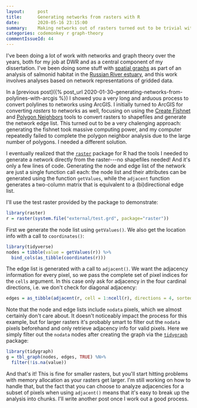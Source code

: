 ```yaml
---
layout:     post
title:      Generating networks from rasters with R
date:       2020-05-16 23:15:00
summary:    Making networks out of rasters turned out to be trivial with R.
categories: codemonkey r graph-theory
commentIssueId: 44
---
```


I've been doing a lot of work with networks and graph theory over the years,
both for my job at DWR and as a central component of my dissertation. 
I've been doing some stuff with
[spatial graphs](https://en.wikipedia.org/wiki/Spatial_network)
as part of an analysis of salmonid habitat in the 
[Russian River estuary](https://www.sonomawater.org/russian-river-estuary),
and this work involves analyses based on network representations of gridded
data. 

In a
[previous post]({% post_url 2020-01-30-generating-networks-from-polylines-with-arcgis %})
I showed you a very long and arduous process to convert polylines to
networks using ArcGIS. I initially turned to ArcGIS for converting
*rasters* to networks as well, focusing on using the
[Create Fishnet](https://pro.arcgis.com/en/pro-app/tool-reference/data-management/create-fishnet.htm)
and
[Polygon Neighbors](https://pro.arcgis.com/en/pro-app/tool-reference/analysis/polygon-neighbors.htm)
tools to convert rasters to shapefiles and generate the network edge list.
This turned out to be a very chalenging approach: generating the fishnet
took massive computing power, and my computer repeatedly failed to complete
the polygon neighbor analysis due to the large number of polygons. I needed
a different solution.

I eventually realized that the 
[`raster`](https://cran.r-project.org/package=raster) 
package for R had the tools I needed to generate a network directly
from the raster---no shapefiles needed! And it's only a few lines of
code. Generating the node and edge list of the network are just a single
function call each: the node list and their attributes can be generated
using the function `getValues`, while the `adjacent` function generates
a two-column matrix that is equivalent to a (bi)directional edge list.

I'll use the test raster provided by the package to demonstrate:

```r
library(raster)
r = raster(system.file("external/test.grd", package="raster"))
```

First we generate the node list using `getValues()`. We also get the location
info with a call to `coordinates()`:

```r
library(tidyverse)
nodes = tibble(value = getValues(r)) %>%
  bind_cols(as_tibble(coordinates(r)))
```

The edge list is generated with a call to `adjacent()`. We want the
adjacency information for every pixel, so we pass the complete set
of pixel indices for the `cells` argument. In this case only ask for
adjacency in the four cardinal directions, i.e. we don't check for
diagonal adjacency:

```r
edges = as_tibble(adjacent(r, cell = 1:ncell(r), directions = 4, sorted = TRUE))
```

Note that the node and edge lists include `nodata` pixels, which we
almost certainly don't care about. It doesn't noticeably impact the process
for this example, but for larger rasters it's probably smart to filter
out the `nodata` pixels beforehand and only retrieve adjacency info
for valid pixels. Here we simply filter out the `nodata` nodes after
creating the graph via the
[`tidygraph`](https://cran.r-project.org/package=tidygraph)
package:

```r
library(tidygraph)
g = tbl_graph(nodes, edges, TRUE) %N>%
  filter(!is.na(value))
```

And that's it! This is fine for smaller rasters, but you'll start
hitting problems with memory allocation as your rasters get larger.
I'm still working on how to handle that, but the fact that you can
choose to analyze adjacencies for a subset of pixels when using 
`adjacent()` means that it's easy to break up the analysis into chunks.
I'll write another post once I work out a good process.